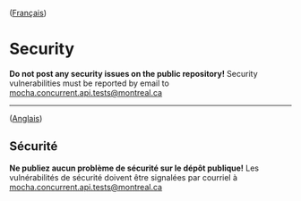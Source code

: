 ([Français](#sécurité))

# Security

**Do not post any security issues on the public repository!** Security vulnerabilities must be reported by email to mocha.concurrent.api.tests@montreal.ca

______________________ 

([Anglais](#security))

## Sécurité

**Ne publiez aucun problème de sécurité sur le dépôt publique!** Les vulnérabilités de sécurité doivent être signalées par courriel à mocha.concurrent.api.tests@montreal.ca
